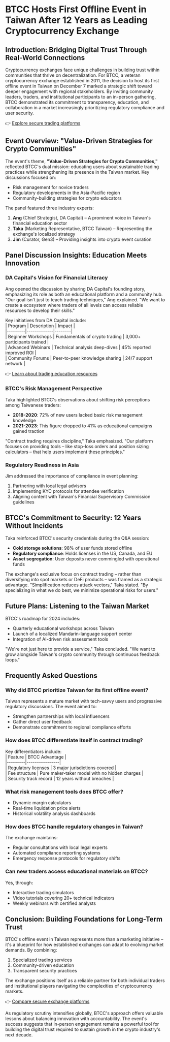 # BTCC Hosts First Offline Event in Taiwan After 12 Years as Leading Cryptocurrency Exchange  

## Introduction: Bridging Digital Trust Through Real-World Connections  

Cryptocurrency exchanges face unique challenges in building trust within communities that thrive on decentralization. For BTCC, a veteran cryptocurrency exchange established in 2011, the decision to host its first offline event in Taiwan on December 7 marked a strategic shift toward deeper engagement with regional stakeholders. By inviting community leaders, traders, and institutional participants to an in-person gathering, BTCC demonstrated its commitment to transparency, education, and collaboration in a market increasingly prioritizing regulatory compliance and user security.  

👉 [Explore secure trading platforms](https://bit.ly/okx-bonus)  

## Event Overview: "Value-Driven Strategies for Crypto Communities"  

The event's theme, **"Value-Driven Strategies for Crypto Communities,"** reflected BTCC's dual mission: educating users about sustainable trading practices while strengthening its presence in the Taiwan market. Key discussions focused on:  
- Risk management for novice traders  
- Regulatory developments in the Asia-Pacific region  
- Community-building strategies for crypto educators  

The panel featured three industry experts:  
1. **Ang** (Chief Strategist, DA Capital) – A prominent voice in Taiwan's financial education sector  
2. **Taka** (Marketing Representative, BTCC Taiwan) – Representing the exchange's localized strategy  
3. **Jim** (Curator, Gen3) – Providing insights into crypto event curation  

## Panel Discussion Insights: Education Meets Innovation  

### DA Capital's Vision for Financial Literacy  

Ang opened the discussion by sharing DA Capital's founding story, emphasizing its role as both an educational platform and a community hub. "Our goal isn't just to teach trading techniques," Ang explained. "We want to create a ecosystem where traders of all levels can access reliable resources to develop their skills."  

Key initiatives from DA Capital include:  
| Program | Description | Impact |  
|---------|-------------|--------|  
| Beginner Workshops | Fundamentals of crypto trading | 3,000+ participants trained |  
| Advanced Webinars | Technical analysis deep-dives | 45% reported improved ROI |  
| Community Forums | Peer-to-peer knowledge sharing | 24/7 support network |  

👉 [Learn about trading education resources](https://bit.ly/okx-bonus)  

### BTCC's Risk Management Perspective  

Taka highlighted BTCC's observations about shifting risk perceptions among Taiwanese traders:  
- **2018-2020**: 72% of new users lacked basic risk management knowledge  
- **2021-2023**: This figure dropped to 41% as educational campaigns gained traction  

"Contract trading requires discipline," Taka emphasized. "Our platform focuses on providing tools – like stop-loss orders and position sizing calculators – that help users implement these principles."  

### Regulatory Readiness in Asia  

Jim addressed the importance of compliance in event planning:  
1. Partnering with local legal advisors  
2. Implementing KYC protocols for attendee verification  
3. Aligning content with Taiwan's Financial Supervisory Commission guidelines  

## BTCC's Commitment to Security: 12 Years Without Incidents  

Taka reinforced BTCC's security credentials during the Q&A session:  
- **Cold storage solutions**: 98% of user funds stored offline  
- **Regulatory compliance**: Holds licenses in the US, Canada, and EU  
- **Asset segregation**: User deposits never commingled with operational funds  

The exchange's exclusive focus on contract trading – rather than diversifying into spot markets or DeFi products – was framed as a strategic advantage. "Simplification reduces attack vectors," Taka stated. "By specializing in what we do best, we minimize operational risks for users."  

## Future Plans: Listening to the Taiwan Market  

BTCC's roadmap for 2024 includes:  
- Quarterly educational workshops across Taiwan  
- Launch of a localized Mandarin-language support center  
- Integration of AI-driven risk assessment tools  

"We're not just here to provide a service," Taka concluded. "We want to grow alongside Taiwan's crypto community through continuous feedback loops."  

## Frequently Asked Questions  

### Why did BTCC prioritize Taiwan for its first offline event?  
Taiwan represents a mature market with tech-savvy users and progressive regulatory discussions. The event aimed to:  
- Strengthen partnerships with local influencers  
- Gather direct user feedback  
- Demonstrate commitment to regional compliance efforts  

### How does BTCC differentiate itself in contract trading?  
Key differentiators include:  
| Feature | BTCC Advantage |  
|---------|----------------|  
| Regulatory licenses | 3 major jurisdictions covered |  
| Fee structure | Pure maker-taker model with no hidden charges |  
| Security track record | 12 years without breaches |  

### What risk management tools does BTCC offer?  
- Dynamic margin calculators  
- Real-time liquidation price alerts  
- Historical volatility analysis dashboards  

### How does BTCC handle regulatory changes in Taiwan?  
The exchange maintains:  
- Regular consultations with local legal experts  
- Automated compliance reporting systems  
- Emergency response protocols for regulatory shifts  

### Can new traders access educational materials on BTCC?  
Yes, through:  
- Interactive trading simulators  
- Video tutorials covering 20+ technical indicators  
- Weekly webinars with certified analysts  

## Conclusion: Building Foundations for Long-Term Trust  

BTCC's offline event in Taiwan represents more than a marketing initiative – it's a blueprint for how established exchanges can adapt to evolving market demands. By combining:  
1. Specialized trading services  
2. Community-driven education  
3. Transparent security practices  

The exchange positions itself as a reliable partner for both individual traders and institutional players navigating the complexities of cryptocurrency markets.  

👉 [Compare secure exchange platforms](https://bit.ly/okx-bonus)  

As regulatory scrutiny intensifies globally, BTCC's approach offers valuable lessons about balancing innovation with accountability. The event's success suggests that in-person engagement remains a powerful tool for building the digital trust required to sustain growth in the crypto industry's next decade.